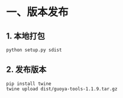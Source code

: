 # 一、版本发布
## 1. 本地打包
```
python setup.py sdist  
```
## 2. 发布版本
```
pip install twine
twine upload dist/guoya-tools-1.1.9.tar.gz
```